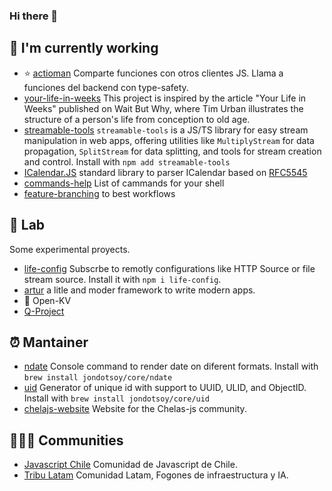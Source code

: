 ### Hi there 👋

<!--
**JonDotsoy/jondotsoy** is a ✨ _special_ ✨ repository because its `README.md` (this file) appears on your GitHub profile.

Here are some ideas to get you started:

- 🔭 I’m currently working on ...
- 🌱 I’m currently learning ...
- 👯 I’m looking to collaborate on ...
- 🤔 I’m looking for help with ...
- 💬 Ask me about ...
- 📫 How to reach me: ...
- 😄 Pronouns: ...
- ⚡ Fun fact: ...
-->

## 🔭 I'm currently working

- ⭐ [actioman](https://github.com/JonDotsoy/actioman) Comparte funciones con otros clientes JS. Llama a funciones del backend con type-safety.
- [your-life-in-weeks](https://github.com/JonDotsoy/your-life-in-weeks?tab=readme-ov-file) This project is inspired by the article "Your Life in Weeks" published on Wait But Why, where Tim Urban illustrates the structure of a person's life from conception to old age.
- [streamable-tools](https://github.com/JonDotsoy/streamable-tools) `streamable-tools` is a JS/TS library for easy stream manipulation in web apps, offering utilities like `MultiplyStream` for data propagation, `SplitStream` for data splitting, and tools for stream creation and control. Install with `npm add streamable-tools`
- [ICalendar.JS](https://github.com/JonDotsoy/icalendar.js) standard library to parser ICalendar based on [RFC5545](https://www.rfc-editor.org/rfc/rfc5545.txt)
- [commands-help](https://github.com/JonDotsoy/commands-help) List of cammands for your shell
- [feature-branching](https://github.com/JonDotsoy/feature-branching) to best workflows


## 🔬 Lab

Some experimental proyects.

- [life-config](https://github.com/JonDotsoy/life-config#readme) Subscrbe to remotly configurations like HTTP Source or file stream source. Install it with `npm i life-config`.
- [artur](https://github.com/JonDotsoy/artur#readme) a litle and moder framework to write modern apps.
- 👷 Open-KV
- [Q-Project](https://github.com/JonDotsoy/q-project)


## ⏰ Mantainer

- [ndate](https://github.com/JonDotsoy/ndate) Console command to render date on diferent formats. Install with `brew install jondotsoy/core/ndate`
- [uid](https://github.com/JonDotsoy/uid) Generator of unique id with support to UUID, ULID, and ObjectID. Install with `brew install jondotsoy/core/uid`
- [chelajs-website](https://github.com/Chelas-js/chelajs-website) Website for the Chelas-js community.

## 🧑‍🤝‍🧑 Communities

- [Javascript Chile](https://jschile.org/) Comunidad de Javascript de Chile.
- [Tribu Latam](https://www.tribulatam.com/) Comunidad Latam, Fogones de infraestructura y IA.
